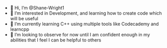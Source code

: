 - 👋 Hi, I’m @Shane-Wright1
- 👀 I’m interested in Development, and learning how to create code which will be useful
- 🌱 I’m currently learning C++ using multiple tools like Codecademy and learncpp
- 💞️ I’m looking to observe for now until I am confident enough in my abilities that I feel I can be helpful to others
